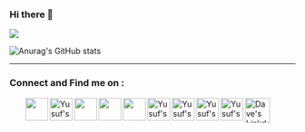 ### Hi there 👋

<!--
**pkryusuf/pkryusuf** is a ✨ _special_ ✨ repository because its `README.md` (this file) appears on your GitHub profile.

Here are some ideas to get you started:

- 🔭 I’m currently working on ...
- 🌱 I’m currently learning ...
- 👯 I’m looking to collaborate on ...
- 🤔 I’m looking for help with ...
- 💬 Ask me about ...
- 📫 How to reach me: ...
- 😄 Pronouns: ...
- ⚡ Fun fact: ...
-->



![](https://komarev.com/ghpvc/?username=your-github-pkryusuf)

![Anurag's GitHub stats](https://github-readme-stats.vercel.app/api?username=pkryusuf&show_icons=true&hide=contribs&theme=github_dark)


---

### 


### Connect and Find me on :
<a href="mailto:25burak25@gmail.com" ><img width="40px" align="left" style="margin-left:2.0em" src="https://img.icons8.com/color/48/4a90e2/gmail.png"/><a/>
<a href="https://t.me/pkryusuf">
  <img align="left" alt="Yusuf's Telegram" width="40px" src="https://web.telegram.org/img/logo_share.png" />
</a>  

[<img width="40px" align="left" src="https://encrypted-tbn0.gstatic.com/images?q=tbn:ANd9GcRNPwFE-CgNd8TRWnp1WYBYHkLbZSMdIG4olQ&usqp=CAU"/>][Hackerrank]
  
[<img width="40px" align="left" src="https://cloud.githubusercontent.com/assets/2475572/4743290/2dcf20cc-5a26-11e4-89fb-62b861e5b29c.png"/>][Codewars]

[<img width="40px" align="left" src="https://img.icons8.com/color/48/000000/stackoverflow.png"/>][StackOverflow]




[Hackerrank]: https://www.hackerrank.com/pkryusuf
[Codewars]: https://www.codewars.com/users/pkryusuf
[StackOverflow]: https://stackoverflow.com/users/16762313/yusuf-burak-peker



<a href="https://github.com/pkryusuf">
  <img align="left" alt="Yusuf's Github" width="40px" src="https://upload.wikimedia.org/wikipedia/commons/thumb/a/ae/Github-desktop-logo-symbol.svg/1024px-Github-desktop-logo-symbol.svg.png" />
</a>

<a href="https://instagram.com/pkryusuf/">
  <img align="left" alt="Yusuf's Instagram" width="40px" src="https://upload.wikimedia.org/wikipedia/commons/thumb/a/a5/Instagram_icon.png/600px-Instagram_icon.png" />
</a>



<a href="https://linkedin.com/in/pkryusuf/">
  <img align="left" alt="Yusuf's Linkdein" width="40px" src="https://cdn3.iconfinder.com/data/icons/inficons/512/linkedin.png" />
</a>



<a href="https://exercism.io/profiles/pkryusuf">
  <img align="left" alt="Yusuf's Linkdein" width="40px" src="https://masonliu.gallerycdn.vsassets.io/extensions/masonliu/exercism/1.17.0/1586192511972/Microsoft.VisualStudio.Services.Icons.Default" />
</a>



<a href="https://leetcode.com/pkryusuf/">
  <img align="left" alt="Dave's Linkdein" width="44px" src="https://res.cloudinary.com/practicaldev/image/fetch/s--75kJZZQg--/c_imagga_scale,f_auto,fl_progressive,h_420,q_auto,w_1000/https://assets.leetcode.com/static_assets/public/images/LeetCode_Sharing.png" />
</a>


